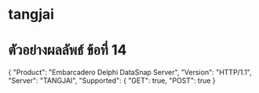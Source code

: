 # tangjai
# ตัวอย่างผลลัพธ์ ข้อที่ 14 
{
    "Product": "Embarcadero Delphi DataSnap Server",
    "Version": "HTTP/1.1",
    "Server": "TANGJAI",
    "Supported": {
        "GET": true,
        "POST": true
    }
